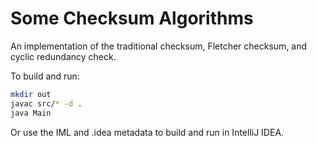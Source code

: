 # Some Checksum Algorithms
An implementation of the traditional checksum, Fletcher checksum, and cyclic redundancy check.

To build and run:
```bash
mkdir out
javac src/* -d .
java Main
```

Or use the IML and .idea metadata to build and run in IntelliJ IDEA.
